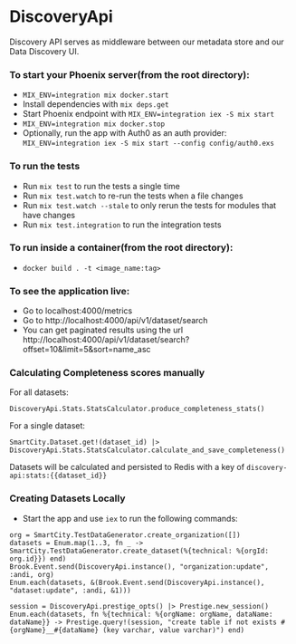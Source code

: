# DiscoveryApi

Discovery API serves as middleware between our metadata store and our Data Discovery UI.

### To start your Phoenix server(from the root directory):
  * `MIX_ENV=integration mix docker.start`
  * Install dependencies with `mix deps.get`
  * Start Phoenix endpoint with `MIX_ENV=integration iex -S mix start`
  * `MIX_ENV=integration mix docker.stop`
  * Optionally, run the app with Auth0 as an auth provider: `MIX_ENV=integration iex -S mix start --config config/auth0.exs`

### To run the tests

  * Run `mix test` to run the tests a single time
  * Run `mix test.watch` to re-run the tests when a file changes
  * Run `mix test.watch --stale` to only rerun the tests for modules that have changes
  * Run `mix test.integration` to run the integration tests

### To run inside a container(from the root directory):
  * `docker build . -t <image_name:tag>`

### To see the application live:
  * Go to localhost:4000/metrics
  * Go to http://localhost:4000/api/v1/dataset/search
  * You can get paginated results using the url http://localhost:4000/api/v1/dataset/search?offset=10&limit=5&sort=name_asc

### Calculating Completeness scores manually

For all datasets:

`DiscoveryApi.Stats.StatsCalculator.produce_completeness_stats()`

For a single dataset:

`SmartCity.Dataset.get!(dataset_id) |> DiscoveryApi.Stats.StatsCalculator.calculate_and_save_completeness()`

Datasets will be calculated and persisted to Redis with a key of `discovery-api:stats:{{dataset_id}}`


### Creating Datasets Locally
  * Start the app and use `iex` to run the following commands:
```
org = SmartCity.TestDataGenerator.create_organization([])
datasets = Enum.map(1..3, fn _ -> SmartCity.TestDataGenerator.create_dataset(%{technical: %{orgId: org.id}}) end)
Brook.Event.send(DiscoveryApi.instance(), "organization:update", :andi, org)
Enum.each(datasets, &(Brook.Event.send(DiscoveryApi.instance(), "dataset:update", :andi, &1)))

session = DiscoveryApi.prestige_opts() |> Prestige.new_session()
Enum.each(datasets, fn %{technical: %{orgName: orgName, dataName: dataName}} -> Prestige.query!(session, "create table if not exists #{orgName}__#{dataName} (key varchar, value varchar)") end)
```

